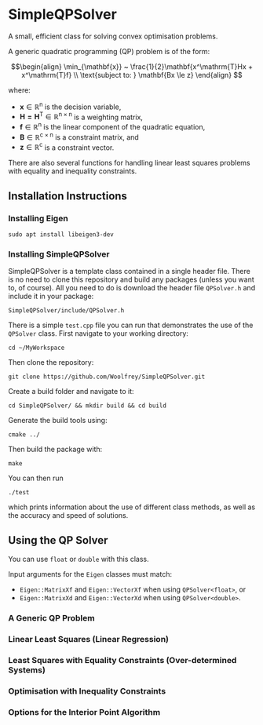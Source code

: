 # SimpleQPSolver
A small, efficient class for solving convex optimisation problems.

A generic quadratic programming (QP) problem is of the form:
```math
\begin{align}
	\min_{\mathbf{x}} ~ \frac{1}{2}\mathbf{x^\mathrm{T}Hx + x^\mathrm{T}f} \\
	\text{subject to: } \mathbf{Bx \le z}
\end{align}

```
where:
- $\mathbf{x}\in\mathbb{R}^\mathrm{n}$ is the decision variable,
- $\mathbf{H = H^\mathrm{T}}\in\mathbb{R}^\mathrm{n\times n}$ is a weighting matrix,
- $\mathbf{f}\in\mathbb{R}^\mathrm{n}$ is the linear component of the quadratic equation,
- $\mathbf{B}\in\mathbb{R}^\mathrm{c\times n}$ is a constraint matrix, and
- $\mathbf{z}\in\mathbb{R}^\mathrm{c}$ is a constraint vector.

There are also several functions for handling linear least squares problems with equality and inequality constraints.

## Installation Instructions

### Installing Eigen

```
sudo apt install libeigen3-dev
```

### Installing SimpleQPSolver

SimpleQPSolver is a template class contained in a single header file. There is no need to clone this repository and build any packages (unless you want to, of course). All you need to do is download the header file `QPSolver.h` and include it in your package:

```
SimpleQPSolver/include/QPSolver.h
```

There is a simple `test.cpp` file you can run that demonstrates the use of the `QPSolver` class. First navigate to your working directory:

```
cd ~/MyWorkspace
```
Then clone the repository:
```
git clone https://github.com/Woolfrey/SimpleQPSolver.git
```
Create a build folder and navigate to it:
```
cd SimpleQPSolver/ && mkdir build && cd build
```
Generate the build tools using:
```
cmake ../
```
Then build the package with:
```
make
```
You can then run
```
./test
```
which prints information about the use of different class methods, as well as the accuracy and speed of solutions.

## Using the QP Solver

You can use `float` or `double` with this class.

Input arguments for the `Eigen` classes must match:
- `Eigen::MatrixXf` and `Eigen::VectorXf` when using `QPSolver<float>`, or
- `Eigen::MatrixXd` and `Eigen::VectorXd` when using `QPSolver<double>`.

### A Generic QP Problem

### Linear Least Squares (Linear Regression)

### Least Squares with Equality Constraints (Over-determined Systems)

### Optimisation with Inequality Constraints

### Options for the Interior Point Algorithm

